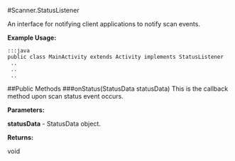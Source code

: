 #Scanner.StatusListener

An interface for notifying client applications to notify scan events.  

**Example Usage:**

    :::java
    public class MainActivity extends Activity implements StatusListener
     .. 
     .. 
     ..

##Public Methods
###onStatus(StatusData statusData)
This is the callback method upon scan status event occurs.

**Parameters:**

**statusData** - StatusData object.

**Returns:**

void

